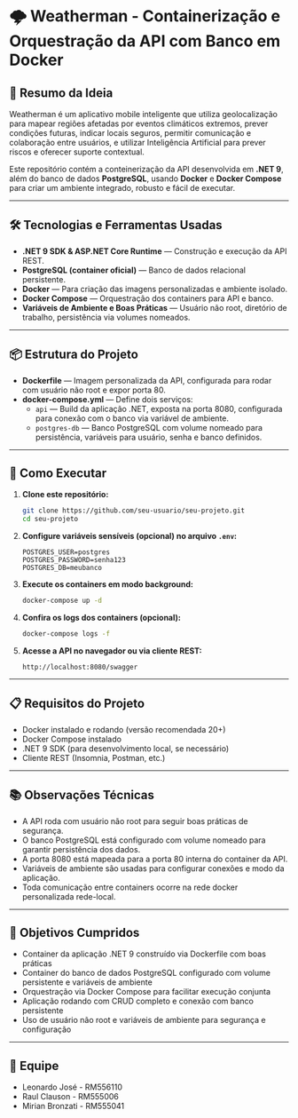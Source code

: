 # 🌩️ Weatherman - Containerização e Orquestração da API com Banco em Docker

## 📲 Resumo da Ideia

Weatherman é um aplicativo mobile inteligente que utiliza geolocalização para mapear regiões afetadas por eventos climáticos extremos, prever condições futuras, indicar locais seguros, permitir comunicação e colaboração entre usuários, e utilizar Inteligência Artificial para prever riscos e oferecer suporte contextual.

Este repositório contém a conteinerização da API desenvolvida em **.NET 9**, além do banco de dados **PostgreSQL**, usando **Docker** e **Docker Compose** para criar um ambiente integrado, robusto e fácil de executar.

---

## 🛠️ Tecnologias e Ferramentas Usadas

- **.NET 9 SDK & ASP.NET Core Runtime** — Construção e execução da API REST.
- **PostgreSQL (container oficial)** — Banco de dados relacional persistente.
- **Docker** — Para criação das imagens personalizadas e ambiente isolado.
- **Docker Compose** — Orquestração dos containers para API e banco.
- **Variáveis de Ambiente e Boas Práticas** — Usuário não root, diretório de trabalho, persistência via volumes nomeados.

---

## 📦 Estrutura do Projeto

- **Dockerfile** — Imagem personalizada da API, configurada para rodar com usuário não root e expor porta 80.
- **docker-compose.yml** — Define dois serviços:
  - `api` — Build da aplicação .NET, exposta na porta 8080, configurada para conexão com o banco via variável de ambiente.
  - `postgres-db` — Banco PostgreSQL com volume nomeado para persistência, variáveis para usuário, senha e banco definidos.

---

## 🚀 Como Executar

1. **Clone este repositório:**
   ````bash
   git clone https://github.com/seu-usuario/seu-projeto.git
   cd seu-projeto
   ````

2. **Configure variáveis sensíveis (opcional) no arquivo `.env`:**

   ```env
   POSTGRES_USER=postgres
   POSTGRES_PASSWORD=senha123
   POSTGRES_DB=meubanco
   ```

3. **Execute os containers em modo background:**

   ```bash
   docker-compose up -d
   ```

4. **Confira os logs dos containers (opcional):**

   ```bash
   docker-compose logs -f
   ```

5. **Acesse a API no navegador ou via cliente REST:**

   ```
   http://localhost:8080/swagger
   ```

---

## 📋 Requisitos do Projeto

- Docker instalado e rodando (versão recomendada 20+)
- Docker Compose instalado
- .NET 9 SDK (para desenvolvimento local, se necessário)
- Cliente REST (Insomnia, Postman, etc.)

---

## 📚 Observações Técnicas

- A API roda com usuário não root para seguir boas práticas de segurança.
- O banco PostgreSQL está configurado com volume nomeado para garantir persistência dos dados.
- A porta 8080 está mapeada para a porta 80 interna do container da API.
- Variáveis de ambiente são usadas para configurar conexões e modo da aplicação.
- Toda comunicação entre containers ocorre na rede docker personalizada rede-local.

---

## 🎯 Objetivos Cumpridos

- Container da aplicação .NET 9 construído via Dockerfile com boas práticas
- Container do banco de dados PostgreSQL configurado com volume persistente e variáveis de ambiente
- Orquestração via Docker Compose para facilitar execução conjunta
- Aplicação rodando com CRUD completo e conexão com banco persistente
- Uso de usuário não root e variáveis de ambiente para segurança e configuração

---

## 👥 Equipe

- Leonardo José - RM556110
- Raul Clauson - RM555006
- Mirian Bronzati - RM555041

